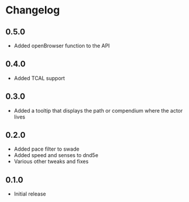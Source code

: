 # Changelog

## 0.5.0

* Added openBrowser function to the API

## 0.4.0

* Added TCAL support

## 0.3.0

* Added a tooltip that displays the path or compendium where the actor lives

## 0.2.0

* Added pace filter to swade
* Added speed and senses to dnd5e
* Various other tweaks and fixes

## 0.1.0

* Initial release
